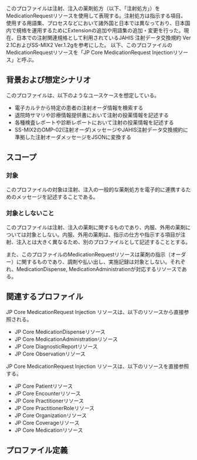 <br/>

このプロファイルは注射、注入の薬剤処方（以下、「注射処方」）をMedicationRequestリソースを使用して表現する。注射処方は指示する項目、使用する用語集、プロセスなどにおいて諸外国と日本では異なっており、日本国内で規格を運用するためにExtensionの追加や用語集の追加・変更を行った。現在、日本での注射関連規格として利用されているJAHIS 注射データ交換規約 Ver 2.1CおよびSS-MIX2 Ver.1.2gを参考にした。
以下、このプロファイルのMedicationRequestリソースを「JP Core MedicationRequest Injectionリソース」と呼ぶ。

## 背景および想定シナリオ
このプロファイルは、以下のようなユースケースを想定している。

- 電子カルテから特定の患者の注射オーダ情報を検索する
- 退院時サマリや診療情報提供書において注射の投薬情報を記述する
- 各種検査レポートや診断レポートにおいて注射の投薬情報を記述する
- SS-MIX2のOMP-02(注射オーダ)メッセージやJAHIS注射データ交換規約に準拠した注射オーダメッセージをJSONに変換する

## スコープ
<h3>対象</h3>

このプロファイルの対象は注射、注入の一般的な薬剤処方を電子的に連携するためのメッセージを記述することである。

<h3>対象としないこと</h3>

このプロファイルは注射、注入の薬剤に関するものであり、内服、外用の薬剤については対象としない。内服、外用の薬剤は、指示の仕方や指示する項目が注射、注入とは大きく異なるため、別のプロファイルとして記述することとする。

また、このプロファイルのMedicationRequestリソースは薬剤の指示（オーダー）に関するものであり、調剤や払い出し、実施記録は対象としない。それぞれ、MedicationDispense, MedicationAdministrationが対応するリソースである。

## 関連するプロファイル
JP Core MedicationRequest Injection リソースは、以下のリソースから直接参照される。

- JP Core MedicationDispenseリソース
- JP Core MedicationAdministrationリソース
- JP Core DiagnosticReportリソース
- JP Core Observationリソース

JP Core MedicationRequest Injection リソースは、以下のリソースを直接参照する。

- JP Core Patientリソース
- JP Core Encounterリソース
- JP Core Practitionerリソース
- JP Core PractitionerRoleリソース
- JP Core Organizationリソース
- JP Core Coverageリソース
- JP Core Medicationリソース

## プロファイル定義